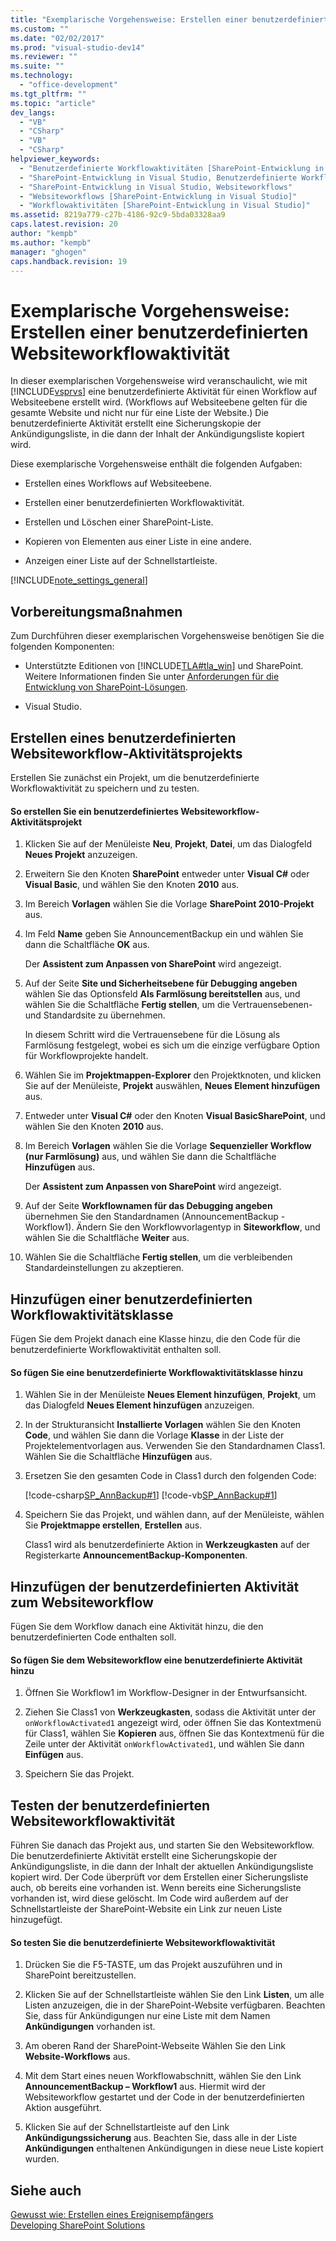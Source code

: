 ```yaml
---
title: "Exemplarische Vorgehensweise: Erstellen einer benutzerdefinierten Websiteworkflowaktivit&#228;t | Microsoft Docs"
ms.custom: ""
ms.date: "02/02/2017"
ms.prod: "visual-studio-dev14"
ms.reviewer: ""
ms.suite: ""
ms.technology: 
  - "office-development"
ms.tgt_pltfrm: ""
ms.topic: "article"
dev_langs: 
  - "VB"
  - "CSharp"
  - "VB"
  - "CSharp"
helpviewer_keywords: 
  - "Benutzerdefinierte Workflowaktivitäten [SharePoint-Entwicklung in Visual Studio]"
  - "SharePoint-Entwicklung in Visual Studio, Benutzerdefinierte Workflowaktivitäten"
  - "SharePoint-Entwicklung in Visual Studio, Websiteworkflows"
  - "Websiteworkflows [SharePoint-Entwicklung in Visual Studio]"
  - "Workflowaktivitäten [SharePoint-Entwicklung in Visual Studio]"
ms.assetid: 8219a779-c27b-4186-92c9-5bda03328aa9
caps.latest.revision: 20
author: "kempb"
ms.author: "kempb"
manager: "ghogen"
caps.handback.revision: 19
---
```

# Exemplarische Vorgehensweise: Erstellen einer benutzerdefinierten Websiteworkflowaktivit&#228;t
  In dieser exemplarischen Vorgehensweise wird veranschaulicht, wie mit [!INCLUDE[vsprvs](../sharepoint/includes/vsprvs-md.md)] eine benutzerdefinierte Aktivität für einen Workflow auf Websiteebene erstellt wird. \(Workflows auf Websiteebene gelten für die gesamte Website und nicht nur für eine Liste der Website.\) Die benutzerdefinierte Aktivität erstellt eine Sicherungskopie der Ankündigungsliste, in die dann der Inhalt der Ankündigungsliste kopiert wird.  
  
 Diese exemplarische Vorgehensweise enthält die folgenden Aufgaben:  
  
-   Erstellen eines Workflows auf Websiteebene.  
  
-   Erstellen einer benutzerdefinierten Workflowaktivität.  
  
-   Erstellen und Löschen einer SharePoint\-Liste.  
  
-   Kopieren von Elementen aus einer Liste in eine andere.  
  
-   Anzeigen einer Liste auf der Schnellstartleiste.  
  
 [!INCLUDE[note_settings_general](../sharepoint/includes/note-settings-general-md.md)]  
  
## Vorbereitungsmaßnahmen  
 Zum Durchführen dieser exemplarischen Vorgehensweise benötigen Sie die folgenden Komponenten:  
  
-   Unterstützte Editionen von [!INCLUDE[TLA#tla_win](../sharepoint/includes/tlasharptla-win-md.md)] und SharePoint.  Weitere Informationen finden Sie unter [Anforderungen für die Entwicklung von SharePoint-Lösungen](../sharepoint/requirements-for-developing-sharepoint-solutions.md).  
  
-   Visual Studio.  
  
## Erstellen eines benutzerdefinierten Websiteworkflow\-Aktivitätsprojekts  
 Erstellen Sie zunächst ein Projekt, um die benutzerdefinierte Workflowaktivität zu speichern und zu testen.  
  
#### So erstellen Sie ein benutzerdefiniertes Websiteworkflow\-Aktivitätsprojekt  
  
1.  Klicken Sie auf der Menüleiste **Neu**, **Projekt**, **Datei**, um das Dialogfeld **Neues Projekt** anzuzeigen.  
  
2.  Erweitern Sie den Knoten **SharePoint** entweder unter **Visual C\#** oder **Visual Basic**, und wählen Sie den Knoten **2010** aus.  
  
3.  Im Bereich **Vorlagen** wählen Sie die Vorlage **SharePoint 2010\-Projekt** aus.  
  
4.  Im Feld **Name** geben Sie AnnouncementBackup ein und wählen Sie dann die Schaltfläche **OK** aus.  
  
     Der **Assistent zum Anpassen von SharePoint** wird angezeigt.  
  
5.  Auf der Seite **Site und Sicherheitsebene für Debugging angeben** wählen Sie das Optionsfeld **Als Farmlösung bereitstellen** aus, und wählen Sie die Schaltfläche **Fertig stellen**, um die Vertrauensebenen\- und Standardsite zu übernehmen.  
  
     In diesem Schritt wird die Vertrauensebene für die Lösung als Farmlösung festgelegt, wobei es sich um die einzige verfügbare Option für Workflowprojekte handelt.  
  
6.  Wählen Sie im **Projektmappen\-Explorer** den Projektknoten, und klicken Sie auf der Menüleiste, **Projekt** auswählen, **Neues Element hinzufügen** aus.  
  
7.  Entweder unter **Visual C\#** oder den Knoten **Visual BasicSharePoint**, und wählen Sie den Knoten **2010** aus.  
  
8.  Im Bereich **Vorlagen** wählen Sie die Vorlage **Sequenzieller Workflow \(nur Farmlösung\)** aus, und wählen Sie dann die Schaltfläche **Hinzufügen** aus.  
  
     Der **Assistent zum Anpassen von SharePoint** wird angezeigt.  
  
9. Auf der Seite **Workflownamen für das Debugging angeben** übernehmen Sie den Standardnamen \(AnnouncementBackup \- Workflow1\).  Ändern Sie den Workflowvorlagentyp in **Siteworkflow**, und wählen Sie die Schaltfläche **Weiter** aus.  
  
10. Wählen Sie die Schaltfläche **Fertig stellen**, um die verbleibenden Standardeinstellungen zu akzeptieren.  
  
## Hinzufügen einer benutzerdefinierten Workflowaktivitätsklasse  
 Fügen Sie dem Projekt danach eine Klasse hinzu, die den Code für die benutzerdefinierte Workflowaktivität enthalten soll.  
  
#### So fügen Sie eine benutzerdefinierte Workflowaktivitätsklasse hinzu  
  
1.  Wählen Sie in der Menüleiste **Neues Element hinzufügen**, **Projekt**, um das Dialogfeld **Neues Element hinzufügen** anzuzeigen.  
  
2.  In der Strukturansicht **Installierte Vorlagen** wählen Sie den Knoten **Code**, und wählen Sie dann die Vorlage **Klasse** in der Liste der Projektelementvorlagen aus.  Verwenden Sie den Standardnamen Class1.  Wählen Sie die Schaltfläche **Hinzufügen** aus.  
  
3.  Ersetzen Sie den gesamten Code in Class1 durch den folgenden Code:  
  
     [!code-csharp[SP_AnnBackup#1](../snippets/csharp/VS_Snippets_OfficeSP/sp_annbackup/cs/class1.cs#1)]
     [!code-vb[SP_AnnBackup#1](../snippets/visualbasic/VS_Snippets_OfficeSP/sp_annbackup/vb/class1.vb#1)]  
  
4.  Speichern Sie das Projekt, und wählen dann, auf der Menüleiste, wählen Sie **Projektmappe erstellen**, **Erstellen** aus.  
  
     Class1 wird als benutzerdefinierte Aktion in **Werkzeugkasten** auf der Registerkarte **AnnouncementBackup\-Komponenten**.  
  
## Hinzufügen der benutzerdefinierten Aktivität zum Websiteworkflow  
 Fügen Sie dem Workflow danach eine Aktivität hinzu, die den benutzerdefinierten Code enthalten soll.  
  
#### So fügen Sie dem Websiteworkflow eine benutzerdefinierte Aktivität hinzu  
  
1.  Öffnen Sie Workflow1 im Workflow\-Designer in der Entwurfsansicht.  
  
2.  Ziehen Sie Class1 von **Werkzeugkasten**, sodass die Aktivität unter der `onWorkflowActivated1` angezeigt wird, oder öffnen Sie das Kontextmenü für Class1, wählen Sie **Kopieren** aus, öffnen Sie das Kontextmenü für die Zeile unter der Aktivität `onWorkflowActivated1`, und wählen Sie dann **Einfügen** aus.  
  
3.  Speichern Sie das Projekt.  
  
## Testen der benutzerdefinierten Websiteworkflowaktivität  
 Führen Sie danach das Projekt aus, und starten Sie den Websiteworkflow.  Die benutzerdefinierte Aktivität erstellt eine Sicherungskopie der Ankündigungsliste, in die dann der Inhalt der aktuellen Ankündigungsliste kopiert wird.  Der Code überprüft vor dem Erstellen einer Sicherungsliste auch, ob bereits eine vorhanden ist.  Wenn bereits eine Sicherungsliste vorhanden ist, wird diese gelöscht.  Im Code wird außerdem auf der Schnellstartleiste der SharePoint\-Website ein Link zur neuen Liste hinzugefügt.  
  
#### So testen Sie die benutzerdefinierte Websiteworkflowaktivität  
  
1.  Drücken Sie die F5\-TASTE, um das Projekt auszuführen und in SharePoint bereitzustellen.  
  
2.  Klicken Sie auf der Schnellstartleiste wählen Sie den Link **Listen**, um alle Listen anzuzeigen, die in der SharePoint\-Website verfügbaren.  Beachten Sie, dass für Ankündigungen nur eine Liste mit dem Namen **Ankündigungen** vorhanden ist.  
  
3.  Am oberen Rand der SharePoint\-Webseite Wählen Sie den Link **Website\-Workflows** aus.  
  
4.  Mit dem Start eines neuen Workflowabschnitt, wählen Sie den Link **AnnouncementBackup – Workflow1** aus.  Hiermit wird der Websiteworkflow gestartet und der Code in der benutzerdefinierten Aktion ausgeführt.  
  
5.  Klicken Sie auf der Schnellstartleiste auf den Link **Ankündigungssicherung** aus.  Beachten Sie, dass alle in der Liste **Ankündigungen** enthaltenen Ankündigungen in diese neue Liste kopiert wurden.  
  
## Siehe auch  
 [Gewusst wie: Erstellen eines Ereignisempfängers](../sharepoint/how-to-create-an-event-receiver.md)   
 [Developing SharePoint Solutions](../sharepoint/developing-sharepoint-solutions.md)  
  
  